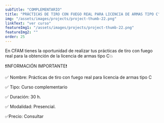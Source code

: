 ```yaml
---
subTitle: "COMPLEMENTARIO" 
title: "PRÁCTICAS DE TIRO CON FUEGO REAL PARA LICENCIA DE ARMAS TIPO C"
img: "/assets/images/projects/project-thumb-22.png"
linkText: "ver curso"
featureImg1: "/assets/images/projects/project-thumb-22.png"
featureImg2: ""
order: 25
---
```

En CFAM tienes la oportunidad de realizar tus prácticas de tiro con fuego real para la obtención de la licencia de armas tipo C💥

❗️INFORMACIÓN IMPORTANTE❗️

✅ Nombre: Prácticas de tiro con fuego real para licencia de armas tipo C

✅ Tipo: Curso complementario

✅ Duración: 30 h.

✅ Modalidad: Presencial.

✅Precio: Consultar
